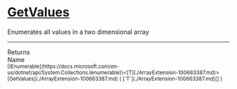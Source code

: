 # [GetValues](./ArrayExtension-100663387.md)

Enumerates all values in a two dimensional array
<br>
<hr>
Returns<img width=550/>Name
<br>
<sub>[IEnumerable](https://docs.microsoft.com/en-us/dotnet/api/System.Collections.Ienumerable)\<[T](./ArrayExtension-100663387.md)></sub><img width=500/><sub>[GetValues](./ArrayExtension-100663387.md) ( [`T`](./ArrayExtension-100663387.md)[] )</sub><br>


